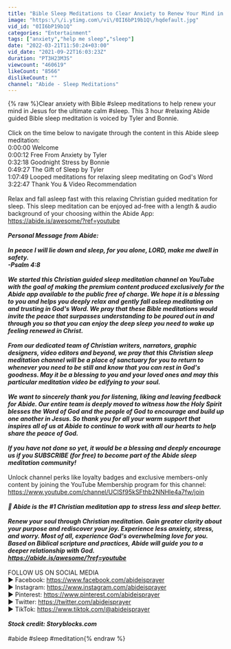 ```yaml
---
title: "Bible Sleep Meditations to Clear Anxiety to Renew Your Mind in Jesus for the Ultimate Calm Sleep"
image: "https:\/\/i.ytimg.com\/vi\/0II6bP19b1Q\/hqdefault.jpg"
vid_id: "0II6bP19b1Q"
categories: "Entertainment"
tags: ["anxiety","help me sleep","sleep"]
date: "2022-03-21T11:50:24+03:00"
vid_date: "2021-09-22T16:03:23Z"
duration: "PT3H23M3S"
viewcount: "460619"
likeCount: "8566"
dislikeCount: ""
channel: "Abide - Sleep Meditations"
---
```

{% raw %}Clear anxiety with Bible #sleep meditations to help renew your mind in Jesus for the ultimate calm #sleep. This 3 hour #relaxing Abide guided Bible sleep meditation is voiced by Tyler and Bonnie. <br /><br />Click on the time below to navigate through the content in this Abide sleep meditation:<br />0:00:00 Welcome<br />0:00:12 Free From Anxiety by Tyler<br />0:32:18 Goodnight Stress by Bonnie<br />0:49:27 The Gift of Sleep by Tyler<br />1:07:49 Looped meditations for relaxing sleep meditating on God's Word<br />3:22:47 Thank You &amp; Video Recommendation<br /><br />Relax and fall asleep fast with this relaxing Christian guided meditation for sleep. This sleep meditation can be enjoyed ad-free with a length &amp; audio background of your choosing within the Abide App: <a rel="nofollow" target="blank" href="https://abide.is/awesome/?ref=youtube">https://abide.is/awesome/?ref=youtube</a><br />___________<br />Personal Message from Abide:<br /><br />In peace I will lie down and sleep, for you alone, LORD, make me dwell in safety.<br />-Psalm 4:8<br /><br />We started this Christian guided sleep meditation channel on YouTube with the goal of making the premium content produced exclusively for the Abide app available to the public free of charge. We hope it is a blessing to you and helps you deeply relax and gently fall asleep meditating on and trusting in God's Word. We pray that these Bible meditations would invite the peace that surpasses understanding to be poured out in and through you so that you can enjoy the deep sleep you need to wake up feeling renewed in Christ. <br /><br />From our dedicated team of Christian writers, narrators, graphic designers, video editors and beyond, we pray that this Christian sleep meditation channel will be a place of sanctuary for you to return to whenever you need to be still and know that you can rest in God's goodness. May it be a blessing to you and your loved ones and may this particular meditation video be edifying to your soul.  <br /><br />We want to sincerely thank you for listening, liking and leaving feedback for Abide. Our entire team is deeply moved to witness how the Holy Spirit blesses the Word of God and the people of God to encourage and build up one another in Jesus. So thank you for all your warm support that inspires all of us at Abide to continue to work with all our hearts to help share the peace of God.<br /><br />If you have not done so yet, it would be a blessing and deeply encourage us if you SUBSCRIBE (for free) to become part of the Abide sleep meditation community!<br />___________<br />Unlock channel perks like loyalty badges and exclusive members-only content by joining the YouTube Membership program for this channel: <a rel="nofollow" target="blank" href="https://www.youtube.com/channel/UClSf95kSFthb2NNHle4a7fw/join">https://www.youtube.com/channel/UClSf95kSFthb2NNHle4a7fw/join</a><br />___________<br />🙏 Abide is the #1 Christian meditation app to stress less and sleep better.<br /><br />Renew your soul through Christian meditation. Gain greater clarity about your purpose and rediscover your joy. Experience less anxiety, stress, and worry. Most of all, experience God's overwhelming love for you. Based on Biblical scripture and practices, Abide will guide you to a deeper relationship with God. <br /><a rel="nofollow" target="blank" href="https://abide.is/awesome/?ref=youtube">https://abide.is/awesome/?ref=youtube</a><br />___________<br />FOLLOW US ON SOCIAL MEDIA<br />▶ Facebook: <a rel="nofollow" target="blank" href="https://www.facebook.com/abideisprayer">https://www.facebook.com/abideisprayer</a><br />▶ Instagram: <a rel="nofollow" target="blank" href="https://www.instagram.com/abideisprayer">https://www.instagram.com/abideisprayer</a><br />▶ Pinterest: <a rel="nofollow" target="blank" href="https://www.pinterest.com/abideisprayer">https://www.pinterest.com/abideisprayer</a><br />▶ Twitter: <a rel="nofollow" target="blank" href="https://twitter.com/abideisprayer">https://twitter.com/abideisprayer</a><br />▶ TikTok: <a rel="nofollow" target="blank" href="https://www.tiktok.com/@abideisprayer">https://www.tiktok.com/@abideisprayer</a><br />___________<br />Stock credit: Storyblocks.com<br />___________<br />#abide #sleep #meditation{% endraw %}
